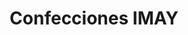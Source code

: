 ---
title: "Confecciones IMAY"
url: /ciudad-de-sagua-la-grande/confecciones-imay/
shop: Partyzubehör
---